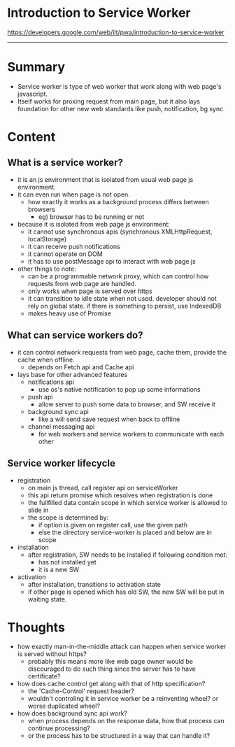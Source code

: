 <!--
{
  "type": "summary",
  "tags": ["service worker"]
}
-->
# Introduction to Service Worker
https://developers.google.com/web/ilt/pwa/introduction-to-service-worker

---

# Summary
- Service worker is type of web worker that work along with web page's javascript.
- Itself works for proxing request from main page, but it also lays foundation for other new web standards like push, notification, bg sync

# Content
## What is a service worker?
- it is an js environment that is isolated from usual web page js environment.
- it can even run when page is not open.
  - how exactly it works as a background process differs between browsers
    - eg) browser has to be running or not
- because it is isolated from web page js environment:
  - it cannot use synchronous apis (synchronous XMLHttpRequest, localStorage)
  - it can receive push notifications
  - it cannot operate on DOM
  - it has to use postMessage api to interact with web page js
- other things to note:
  - can be a programmable network proxy, which can control how requests from web page are handled.
  - only works when page is served over https
  - it can transition to idle state when not used. developer should not rely on global state. if there is something to persist, use IndexedDB
  - makes heavy use of Promise

## What can service workers do?
- it can control network requests from web page, cache them, provide the cache when offline.
  - depends on Fetch api and Cache api
- lays base for other advanced features
  - notifications api
    - use os's native notification to pop up some informations
  - push api
    - allow server to push some data to browser, and SW receive it
  - background sync api
    - like a will send save request when back to offline
  - channel messaging api
    - for web workers and service workers to communicate with each other

## Service worker lifecycle
- registration
  - on main js thread, call register api on serviceWorker
  - this api return promise which resolves when registration is done
  - the fullfilled data contain scope in which service worker is allowed to slide in
  - the scope is determined by:
    - if option is given on register call, use the given path
    - else the directory service-worker is placed and below are in scope
- installation
  - after registration, SW needs to be installed if following condition met:
    - has not installed yet
    - it is a new SW
- activation
  - after installation, transitions to activation state
  - if other page is opened which has old SW, the new SW will be put in waiting state.

# Thoughts
- how exactly man-in-the-middle attack can happen when service worker is served without https?
  - probably this means more like web page owner would be discouraged to do such thing since the server has to have certificate?
- how does cache control get along with that of http specification?
  - the 'Cache-Control' request header?
  - wouldn't controling it in service worker be a reinventing wheel? or worse duplicated wheel?
- how does background sync api work?
  - when process depends on the response data, how that process can continue processing?
  - or the process has to be structured in a way that can handle it?
